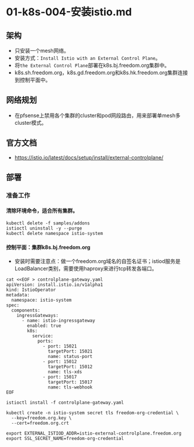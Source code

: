 # 01-k8s-004-安装istio.md

## 架构
- 只安装一个mesh网络。
- 安装方式：`Install Istio with an External Control Plane`。
- 将`the External Control Plane`部署在k8s.bj.freedom.org集群中。
- k8s.sh.freedom.org，k8s.gd.freedom.org和k8s.hk.freedom.org集群连接到控制平面中。

## 网络规划
- 在pfsense上禁用各个集群的cluster和pod网段路由，用来部署单mesh多cluster模式。

## 官方文档
- https://istio.io/latest/docs/setup/install/external-controlplane/

## 部署
### 准备工作
#### 清除环境命令，适合所有集群。
```shell
kubectl delete -f samples/addons
istioctl uninstall -y --purge
kubectl delete namespace istio-system
```

#### 控制平面：集群k8s.bj.freedom.org
- 安装时需要注意点：做一个freedom.org域名的自签名证书；istiod服务是LoadBalancer类别，需要使用haproxy来进行tcp转发各端口。
```shell
cat <<EOF > controlplane-gateway.yaml
apiVersion: install.istio.io/v1alpha1
kind: IstioOperator
metadata:
  namespace: istio-system
spec:
  components:
    ingressGateways:
      - name: istio-ingressgateway
        enabled: true
        k8s:
          service:
            ports:
              - port: 15021
                targetPort: 15021
                name: status-port
              - port: 15012
                targetPort: 15012
                name: tls-xds
              - port: 15017
                targetPort: 15017
                name: tls-webhook
EOF

istioctl install -f controlplane-gateway.yaml

kubectl create -n istio-system secret tls freedom-org-credential \
  --key=freedom.org.key \
  --cert=freedom.org.crt

export EXTERNAL_ISTIOD_ADDR=istio-external-controlplane.freedom.org
export SSL_SECRET_NAME=freedom-org-credential
```